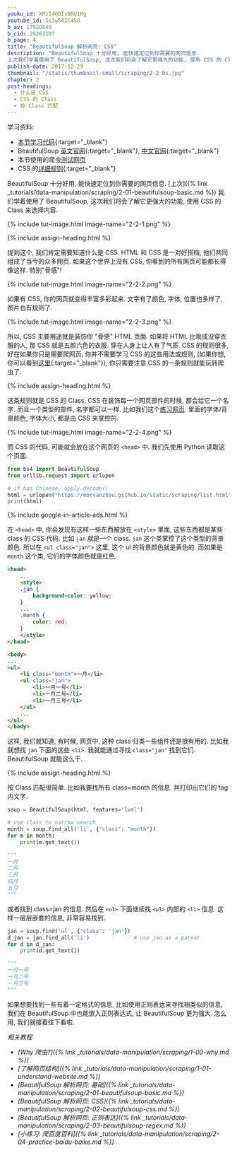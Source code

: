 ```yaml
---
youku_id: XMzI4ODIxNDU1Mg
youtube_id: SiIwSAIC458
b_av: 17920849
b_cid: 29263187
b_page: 4
title: "BeautifulSoup 解析网页: CSS"
description: "BeautifulSoup 十分好用, 能快速定位到你需要的网页信息.
上次我们学着使用了 BeautifulSoup, 这次我们将会了解它更强大的功能, 使用 CSS 的 Class 来选择内容."
publish-date: 2017-12-29
thumbnail: "/static/thumbnail-small/scraping/2-2 bs.jpg"
chapter: 2
post-headings:
  - 什么是 CSS
  - CSS 的 Class
  - 按 Class 匹配
---
```


学习资料:
  * [本节学习代码](https://github.com/MorvanZhou/easy-scraping-tutorial/blob/master/notebook/2-2-beautifulsoup-css.ipynb){:target="_blank"}
  * BeautifulSoup [英文官网](https://www.crummy.com/software/BeautifulSoup/bs4/doc/){:target="_blank"}, [中文官网](https://www.crummy.com/software/BeautifulSoup/bs4/doc.zh/){:target="_blank"}
  * 本节使用的爬虫[测试网页](/static/scraping/list.html)
  * CSS 的[详细规则](https://www.w3schools.com/css/){:target="_blank"}


BeautifulSoup 十分好用, 能快速定位到你需要的网页信息.
[上次]({% link _tutorials/data-manipulation/scraping/2-01-beautifulsoup-basic.md %})
我们学着使用了 BeautifulSoup, 这次我们将会了解它更强大的功能, 使用 CSS 的 Class 来选择内容.

{% include tut-image.html image-name="2-2-1.png" %}




{% include assign-heading.html %}

提到这个, 我们肯定需要知道什么是 CSS. HTML 和 CSS 是一对好搭档, 他们共同组成了当今的众多网页.
如果这个世界上没有 CSS, 你看到的所有网页可能都长得像这样. 特别"骨感"!

{% include tut-image.html image-name="2-2-2.png" %}

如果有 CSS, 你的网页就变得丰富多彩起来. 文字有了颜色, 字体, 位置也多样了, 图片也有规则了.

{% include tut-image.html image-name="2-2-3.png" %}

所以, CSS 主要用途就是装饰你 "骨感" HTML 页面. 如果将 HTML 比喻成没穿衣服的人, 那 CSS 就是五颜六色的衣服.
穿在人身上让人有了气质. CSS 的规则很多, 好在如果你只是需要爬网页, 你并不需要学习 CSS 的这些用法或规则,
(如果你想, 你可以看到[这里](https://www.w3schools.com/css/){:target="_blank"}),
你只需要注意 CSS 的一条规则就能玩转爬虫了.











{% include assign-heading.html %}

这条规则就是 CSS 的 Class, CSS 在装饰每一个网页部件的时候, 都会给它一个名字.
而且一个类型的部件, 名字都可以一样. 比如我们这个[练习网页](/static/scraping/list.html).
里面的字体/背景颜色, 字体大小, 都是由 CSS 来掌控的.

{% include tut-image.html image-name="2-2-4.png" %}

而 CSS 的代码, 可能就会放在这个网页的 `<head>` 中. 我们先使用 Python 读取这个页面.

```python
from bs4 import BeautifulSoup
from urllib.request import urlopen

# if has Chinese, apply decode()
html = urlopen("https://morvanzhou.github.io/static/scraping/list.html").read().decode('utf-8')
print(html)
```

{% include google-in-article-ads.html %}

在 `<head>` 中, 你会发现有这样一些东西被放在 `<style>` 里面, 这些东西都是某些 class 的 CSS 代码. 比如 `jan` 就是一个 class.
`jan` 这个类掌控了这个类型的背景颜色. 所以在 `<ul class="jan">` 这里, 这个 ul 的背景颜色就是黄色的.
而如果是 `month` 这个类, 它们的字体颜色就是红色.

```html
<head>
	...
	<style>
	.jan {
		background-color: yellow;
	}
	...
	.month {
		color: red;
	}
	</style>
</head>

<body>
...
<ul>
	<li class="month">一月</li>
	<ul class="jan">
		<li>一月一号</li>
		<li>一月二号</li>
		<li>一月三号</li>
	</ul>
	...
</ul>
</body>
```

这样, 我们就知道, 有时候, 网页中, 这种 class 归类一些组件还是很有用的. 比如我就想找 `jan` 下面的这些 `<li>`.
我就能通过寻找 `class="jan"` 找到它们. BeautifulSoup 就能这么干.




{% include assign-heading.html %}

按 Class 匹配很简单. 比如我要找所有 class=month 的信息. 并打印出它们的 tag 内文字.

```python
soup = BeautifulSoup(html, features='lxml')

# use class to narrow search
month = soup.find_all('li', {"class": "month"})
for m in month:
    print(m.get_text())

"""
一月
二月
三月
四月
五月
"""
```

或者找到 class=jan 的信息. 然后在 `<ul>` 下面继续找 `<ul>` 内部的 `<li>` 信息.
这样一层层嵌套的信息, 非常容易找到.

```python
jan = soup.find('ul', {"class": 'jan'})
d_jan = jan.find_all('li')              # use jan as a parent
for d in d_jan:
    print(d.get_text())

"""
一月一号
一月二号
一月三号
"""
```

如果想要找到一些有着一定格式的信息, 比如使用正则表达来寻找相类似的信息, 我们在 BeautifulSoup 中也能嵌入正则表达式,
让 BeautifulSoup 更为强大. 怎么用, 我们就接着往下看啦.



*相关教程*

* *[Why 爬虫?]({% link _tutorials/data-manipulation/scraping/1-00-why.md %})*
* *[了解网页结构]({% link _tutorials/data-manipulation/scraping/1-01-understand-website.md %})*
* *[BeautifulSoup 解析网页: 基础]({% link _tutorials/data-manipulation/scraping/2-01-beautifulsoup-basic.md %})*
* *[BeautifulSoup 解析网页: CSS]({% link _tutorials/data-manipulation/scraping/2-02-beautifulsoup-css.md %})*
* *[BeautifulSoup 解析网页: 正则表达]({% link _tutorials/data-manipulation/scraping/2-03-beautifulsoup-regex.md %})*
* *[小练习: 爬百度百科]({% link _tutorials/data-manipulation/scraping/2-04-practice-baidu-baike.md %})*